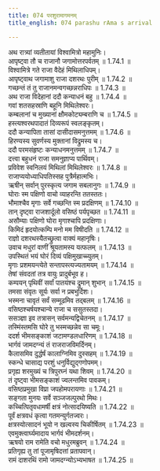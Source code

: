 ```yaml
---
title: 074 परशुरामागमनम्
title_english: 074 parashu rAma s arrival

---
```

<div class="audioEmbed"  caption="श्रीराम-हरिसीताराममूर्ति-घनपाठिभ्यां वचनम्" src="https://archive.org/download/Ramayana-recitation-Sriram-harisItArAmamUrti-Ghanapaati-v2/Kanda_1/Kanda_1_BK-074-Parushu_Ramaa_Gamanam.mp3"></div>

अथ रात्र्यां व्यतीतायां विश्वामित्रो महामुनिः।  
आपृष्ट्वा तौ च राजानौ जगामोत्तरपर्वतम् ॥ 1.74.1 ॥   
विश्वामित्रे गते राजा वैदेहं मिथिलाधिपम्।  
आपृष्ट्वाथ जगामाशु राजा दशरथः पुरीम् ॥ 1.74.2 ॥   
गच्छन्तं तं तु राजानमन्वगच्छन्नराधिपः ॥ 1.74.3 ॥   
अथ राजा विदेहानां ददौ कन्याधनं बहु ॥ 1.74.4 ॥   
गवां शतसहस्राणि बहूनि मिथिलेश्वरः।  
कम्बलानां च मुख्यानां क्षौमकोट्यम्बराणि च ॥ 1.74.5 ॥   
हस्त्यश्वरथपादातं दिव्यरूपं स्वलङ्कृतम्।  
ददौ कन्यापिता तासां दासीदासमनुत्तमम् ॥ 1.74.6 ॥   
हिरण्यस्य सुवर्णस्य मुक्तानां विद्रुमस्य च।  
ददौ परमसंहृष्टः कन्याधनमनुत्तमम् ॥ 1.74.7 ॥   
दत्त्वा बहुधनं राजा समनुज्ञाप्य पार्थिवम्।  
प्रविवेश स्वनिलयं मिथिलां मिथिलेश्वरः ॥ 1.74.8 ॥   
राजाप्ययोध्याधिपतिस्सह पुत्रैर्महात्मभिः।  
ऋषीन् सर्वान् पुरस्कृत्य जगाम सबलानुगः ॥ 1.74.9 ॥   
घोराः स्म पक्षिणो वाचो व्याहरन्ति ततस्ततः।  
भौमाश्चैव मृगाः सर्वे गच्छन्ति स्म प्रदक्षिणम् ॥ 1.74.10 ॥   
तान् दृष्ट्वा राजशार्दूलो वसिष्ठं पर्यपृच्छत ॥ 1.74.11 ॥   
असौम्याः पक्षिणो घोरा मृगाश्चापि प्रदक्षिणाः।  
किमिदं हृदयोत्कम्पि मनो मम विषीदति ॥ 1.74.12 ॥   
राज्ञो दशरथस्यैतच्छ्रुत्वा वाक्यं महानृषिः।  
उवाच मधुरां वाणीं श्रूयतामस्य यत्फलम् ॥ 1.74.13 ॥   
उपस्थितं भयं घोरं दिव्यं पक्षिमुखाच्च्युतम्।  
मृगाः प्रशमयन्त्येते सन्तापस्त्यज्यतामयम् ॥ 1.74.14 ॥   
तेषां संवदतां तत्र वायुः प्रादुर्बभूव ह।  
कम्पयन् पृथिवीं सर्वां पातयंश्च द्रुमान् शुभान् ॥ 1.74.15 ॥   
तमसा संवृतः सूर्यः सर्वा न प्रबभुर्दिशः।  
भस्मना चावृतं सर्वं सम्मूढमिव तद्बलम् ॥ 1.74.16 ॥   
वसिष्ठश्चर्षयश्चान्ये राजा च ससुतस्तदा।  
ससञ्ज्ञा इव तत्रासन् सर्वमन्यद्विचेतनम् ॥ 1.74.17 ॥   
तस्मिंस्तमसि घोरे तु भस्मच्छन्नेव सा चमूः।  
ददर्श भीमसङ्काशं जटामण्डलधारिणम् ॥ 1.74.18 ॥   
भार्गवं जामदग्न्यं तं राजराजविमर्दिनम्।  
कैलासमिव दुर्द्धर्षं कालाग्निमिव दुस्सहम् ॥ 1.74.19 ॥   
स्कन्धे चासाद्य परशुं धनुर्विद्युद्गणोपमम्।  
प्रगृह्य शरमुख्यं च त्रिपुरघ्नं यथा शिवम् ॥ 1.74.20 ॥   
तं दृष्ट्वा भीमसङ्काशं ज्वलन्तमिव पावकम्।  
वसिष्ठप्रमुखा विप्रा जपहोमपरायणाः ॥ 1.74.21 ॥   
सङ्गता मुनयः सर्वे सञ्जजल्पुरथो मिथः।  
कच्चित्पितृवधामर्षी क्षत्रं नोत्सादयिष्यति ॥ 1.74.22 ॥   
पूर्वं क्षत्रवधं कृत्वा गतमन्युर्गतज्वरः।  
क्षत्रस्योत्सादनं भूयो न खल्वस्य चिकीर्षितम् ॥ 1.74.23 ॥   
एवमुक्त्वार्घ्यमादाय भार्गवं भीमदर्शनम्।  
ऋषयो राम रामेति वचो मधुरमब्रुवन् ॥ 1.74.24 ॥   
प्रतिगृह्य तु तां पूजामृषिदत्तां प्रतापवान्।  
रामं दाशरथिं रामो जामदग्न्योऽभ्यभाषत ॥ 1.74.25 ॥   
